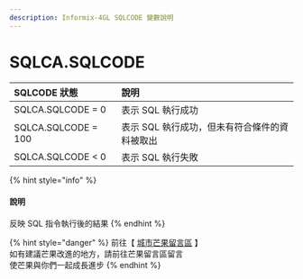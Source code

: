 ```yaml
---
description: Informix-4GL SQLCODE 變數說明
---
```


# SQLCA.SQLCODE

| SQLCODE 狀態 | 說明 |
| :--- | :--- |
| SQLCA.SQLCODE = 0 | 表示 SQL 執行成功 |
| SQLCA.SQLCODE = 100 | 表示 SQL 執行成功，但未有符合條件的資料被取出 |
| SQLCA.SQLCODE &lt; 0 | 表示 SQL 執行失敗 |

{% hint style="info" %}
#### 說明

反映 SQL 指令執行後的結果
{% endhint %}

{% hint style="danger" %}
前往【 [城市芒果留言區](https://give0714.pixnet.net/blog/post/45999613-informix-4gl-%e7%b3%bb%e7%b5%b1%e5%85%a7%e5%ae%9a%e7%b8%bd%e9%ab%94%e8%ae%8a%e6%95%b8-sqlca-%28-%e4%ba%8c-%29) 】  
如有建議芒果改進的地方，請前往芒果留言區留言  
使芒果與你們一起成長進步
{% endhint %}

